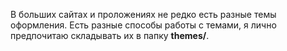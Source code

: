 В больших сайтах и проложениях не редко есть разные темы оформления. Есть разные способы работы с темами, я лично предпочитаю складывать их в папку **themes/**.